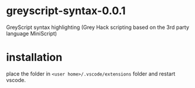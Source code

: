 # greyscript-syntax-0.0.1
GreyScript syntax highlighting (Grey Hack scripting based on the 3rd party language MiniScript)

# installation
place the folder in `<user home>/.vscode/extensions` folder and restart vscode.
